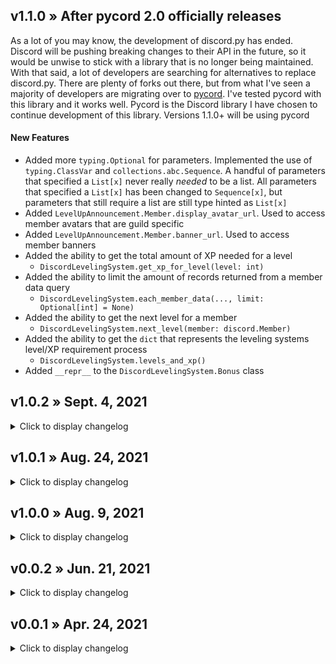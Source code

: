 ## v1.1.0 » After pycord 2.0 officially releases
As a lot of you may know, the development of discord.py has ended. Discord will be pushing breaking changes to their API in the future, so it would be unwise to stick with a library that is no longer being maintained. With that said, a lot of developers are searching for alternatives to replace discord.py. There are plenty of forks out there, but from what I've seen a majority of developers are migrating over to [pycord](https://github.com/Pycord-Development/pycord). I've tested pycord with this library and it works well. Pycord is the Discord library I have chosen to continue development of this library. Versions 1.1.0+ will be using pycord
#### New Features
* Added more `typing.Optional` for parameters. Implemented the use of `typing.ClassVar` and `collections.abc.Sequence`. A handful of parameters that specified a `List[x]` never really *needed* to be a list. All parameters that specified a `List[x]` has been changed to `Sequence[x]`, but parameters that still require a list are still type hinted as `List[x]`
* Added `LevelUpAnnouncement.Member.display_avatar_url`. Used to access member avatars that are guild specific
* Added `LevelUpAnnouncement.Member.banner_url`. Used to access member banners
* Added the ability to get the total amount of XP needed for a level
  * `DiscordLevelingSystem.get_xp_for_level(level: int)`
* Added the ability to limit the amount of records returned from a member data query
  * `DiscordLevelingSystem.each_member_data(..., limit: Optional[int] = None)`
* Added the ability to get the next level for a member
  * `DiscordLevelingSystem.next_level(member: discord.Member)`
* Added the ability to get the `dict` that represents the leveling systems level/XP requirement process
  * `DiscordLevelingSystem.levels_and_xp()`
* Added `__repr__` to the `DiscordLevelingSystem.Bonus` class

## v1.0.2 » Sept. 4, 2021
<details>
  <summary>Click to display changelog</summary>

#### New Features
* Added the event `on_dls_level_up`. This offers more capabilities compared to `LevelUpAnnouncement` ([docs](https://github.com/Defxult/discordLevelingSystem#events))
* Added the ability to connect to a different database file while the leveling system is active
  * `DiscordLevelingSystem.switch_connection(path: str)`
* Added property `DiscordLevelingSystem.database_file_path`. Returns the current path of the active database file
* Added the `MemberData` class to `__init__` for easier access to the class. Should only be used for type hinting
#### Bug Fixes
* Fixed an issue where properties `DiscordLevelingSystem.rate` & `DiscordLevelingSystem.per` wouldn't return their updated values if `DiscordLevelingSystem.change_cooldown()` was used
</details>


## v1.0.1 » Aug. 24, 2021
<details>
  <summary>Click to display changelog</summary>

#### New Features
* Added the ability to insert your own leveling system data into the library. Typically used if you're currently using a json leveling system, but can be converted from any system as long as the necessary values are given (beta) ([docs](https://github.com/Defxult/discordLevelingSystem#inserting-your-own-leveling-system-information))
  * `DiscordLevelingSystem.insert(bot: Union[Bot, AutoShardedBot], guild_id: int, users: Dict[int, int], using: str, overwrite: bool=False, show_results: bool=True)`
* Added the ability manually add a record to the database
  * `DiscordLevelingSystem.add_record(guild_id: int, member_id: int, member_name: str, level: int)`
* Added method `MemberData.to_dict()`
* Added function `discordLevelingSystem.version_info()` . This will be the standard way for getting the information about what version of the library you are using

</details>

## v1.0.0 » Aug. 9, 2021
<details>
  <summary>Click to display changelog</summary>

#### New Features
* Added parameter `guild` for the below methods
  * This allows a more targeted check or removal for the specified member 
    * `DiscordLevelingSystem.is_in_database(member: Union[Member, int], guild: Guild=None)`
    * `DiscordLevelingSystem.remove_from_database(member: Union[Member, int], guild: Guild=None)`
  * Before, your only option was to delete the entire database file. You can now delete the guild records of your choice
    * `DiscordLevelingSystem.wipe_database(guild: Guild=None, *, intentional: bool=False)`
* Added the ability to get the awards that were set in the constructor as a whole or filtered by a specified guild
  * `DiscordLevelingSystem.get_awards(guild: Union[Guild, int]=None)`
* Added a few new attributes
  * `DiscordLevelingSystem.active` - Enable/disable the leveling system ([docs](https://github.com/Defxult/discordLevelingSystem#attributes))
  * `RoleAward.mention` - The discord role mention string

</details>



## v0.0.2 » Jun. 21, 2021
<details>
  <summary>Click to display changelog</summary>

#### New Features
* Added the ability for `LevelUpAnnouncement` messages to be embeds ([docs](https://github.com/Defxult/discordLevelingSystem#levelupannouncement))
* Added the ability to have multiple `LevelUpAnnouncement` messages ([docs](https://github.com/Defxult/discordLevelingSystem#levelupannouncement))
* Added the ability for multiple servers to have their own level up awards ([docs](https://github.com/Defxult/discordLevelingSystem#roleaward))
* Added the ability to set roles that give bonus XP ([docs](https://github.com/Defxult/discordLevelingSystem#handling-xp))
* Added the ability to set the name for a `RoleAward` ([docs](https://github.com/Defxult/discordLevelingSystem#roleaward))
* Added the ability to access `rate` and `per` (the values set in the `DiscordLevelingSystem` constructor) ([docs](https://github.com/Defxult/discordLevelingSystem#discordlevelingsystem))
  * `DiscordLevelingSystem.rate` (property)
  * `DiscordLevelingSystem.per` (property)
* Added the ability to manually set a members XP and level ([docs](https://github.com/Defxult/discordLevelingSystem#all-methods-for-discordlevelingsystem))
  * `DiscordLevelingSystem.add_xp(member: Member, amount: int)`
  * `DiscordLevelingSystem.remove_xp(member: Member, amount: int)`
  * `DiscordLevelingSystem.set_level(member: Member, level: int)`
* Added the ability to access more of the members information when a level up message is sent ([docs](https://github.com/Defxult/discordLevelingSystem#class-attributes))
  * `LevelUpAnnouncement.Member.avatar_url`
  * `LevelUpAnnouncement.Member.created_at`
  * `LevelUpAnnouncement.Member.default_avatar_url`
  * `LevelUpAnnouncement.Member.discriminator`
  * `LevelUpAnnouncement.Member.display_name`
  * `LevelUpAnnouncement.Member.id`
  * `LevelUpAnnouncement.Member.joined_at`
  * `LevelUpAnnouncement.Member.mention`
  * `LevelUpAnnouncement.Member.name`
  * `LevelUpAnnouncement.Member.nick`
  * `LevelUpAnnouncement.Member.Guild.icon_url`
  * `LevelUpAnnouncement.Member.Guild.id`
  * `LevelUpAnnouncement.Member.Guild.name`
* Added the ability to transfer your `v0.0.1` database file records to a `v0.0.2+` database file (see Bug Fixes)
  * `DiscordLevelingSystem.transfer(old: str, new: str, guild_id: int)`
* Improved `export_as_json` method. Format is now easier to read

#### Bug Fixes
* Fixed an issue where if your bot was in multiple servers and members were in 2 or more of those servers, the leaderboard would be updated regardless of being in the same server or a different one. A member could level up to "1" in a server and their next level would be "2" in another. The member's level and XP would remain the same in all the servers. With this update, member XP and level are now specific to each server and are no longer the same in all servers.
  * **IMPORTANT:** [Migrating from v0.0.1 to v0.0.2+](https://github.com/Defxult/discordLevelingSystem#migrating-from-v001-to-v002)
* Fixed an issue where if an `award_xp` amount value was a list and the first value was larger than the second, an error would occur that was not informative. An informative error is now raised.
* Fixed an issue where discord system messages would give XP to the member
* Fixed an issue where if a `level_up_channel_id` was set for a server and level up occurred in a different server, an error would occur (important: see Breaking Change for `level_up_channel_id`)
#### Breaking Change
* *removed* `LevelUpAnnouncement.AUTHOR_MENTION`
  * This has been replaced with `LevelUpAnnouncement.Member.mention`
* *removed* `LevelUpAnnouncement.XP`
  * This was removed because in a level up message the members XP was always reset to zero because of the level up, and accessing that attribute would always give a value of zero
* *removed* Exception `AwardedRoleNotFound` has been removed because it is no longer needed
* *removed* Exception `LevelUpChannelNotFound` has been removed because it is no longer needed
* *removed* `DiscordLevelingSystem.awards` attribute
  * The ability to set this attribute from an instance of `DiscordLevelingSystem` was removed because there is a necessary check that needs to take place to ensure the role award system can operate smoothly. You can still set the `awards` value via the `DiscordLevelingSystem` constructor
* *changed* `LevelUpAnnouncement` parameter `level_up_channel_id`. This was renamed and the type has been changed to support multiple servers having their own level up channel
  * Before: `level_up_channel_id` (`int`)
  * After: `level_up_channel_ids` (`List[int]`)
* *changed* Maximum value allowed in `award_xp`
  * Previously, the maximum value for the `amount` parameter in `award_xp` was 100. This has been reduced to a maximum of 25. Why? The goal of this library is to try and mimic the operations of the MEE6 leveling system, and awarding XP less than or equal to 25 has proved to be more of a stable way to earn XP, especially when it comes to bonus XP roles
* *changed* `DiscordLevelingSystem` parameter `awards` type
  * Before: `Union[List[RoleAward], None]`
  * After: `Union[Dict[int, List[RoleAward]], None]`
* *changed* Parameters for method `clean_database`
  * Before: `DiscordLevelingSystem.clean_database(all_members: List[Member])`
  * After: `DiscordLevelingSystem.clean_database(guild: Guild)`
* *changed* Parameters for method `reset_everyone`
  * Before: `DiscordLevelingSystem.reset_everyone(*, intentional: bool=False)`
  * After: `DiscordLevelingSystem.reset_everyone(guild: Union[Guild, None], *, intentional: bool=False)`
* *changed* Parameters for method `export_as_json`
  * Before: `DiscordLevelingSystem.export_as_json(path: str)`
  * After: `DiscordLevelingSystem.export_as_json(path: str, guild: Union[Guild, None])`
* *changed* Parameters for method `raw_database_contents`
  * Before: `DiscordLevelingSystem.raw_database_contents()`
  * After: `DiscordLevelingSystem.raw_database_contents(guild: Guild=None)`
* *changed* Parameters for method `get_record_count`
  * Before: `DiscordLevelingSystem.get_record_count()`
  * After: `DiscordLevelingSystem.get_record_count(guild: Guild=None)`

</details>



## v0.0.1 » Apr. 24, 2021
<details>
  <summary>Click to display changelog</summary>

* Initial release

</details>